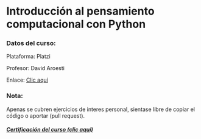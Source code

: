 # Introducción al pensamiento computacional con Python
### Datos del curso:
Plataforma: Platzi

Profesor: David Aroesti
  
Enlace: [Clic aquí](https://platzi.com/clases/python-cs/)
### Nota:
Apenas se cubren ejercicios de interes personal, sientase libre de copiar el código o aportar (pull request).
##### [Certificación del curso (clic aquí)](https://platzi.com/@jamesnoria/curso/1764-course/diploma/detalle/)